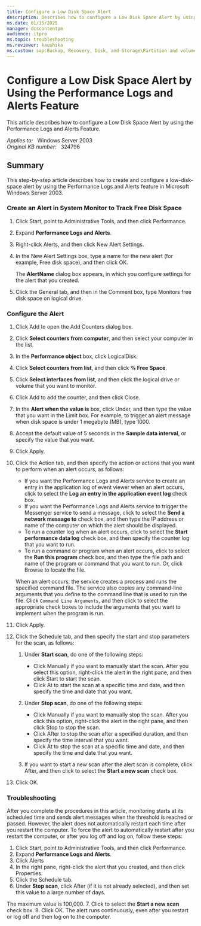 ```yaml
---
title: Configure a Low Disk Space Alert
description: Describes how to configure a Low Disk Space Alert by using the Performance Logs and Alerts Feature.
ms.date: 01/15/2025
manager: dcscontentpm
audience: itpro
ms.topic: troubleshooting
ms.reviewer: kaushika
ms.custom: sap:Backup, Recovery, Disk, and Storage\Partition and volume management, csstroubleshoot
---
```

# Configure a Low Disk Space Alert by Using the Performance Logs and Alerts Feature

This article describes how to configure a Low Disk Space Alert by using the Performance Logs and Alerts Feature.

_Applies to:_ &nbsp; Windows Server 2003  
_Original KB number:_ &nbsp; 324796

## Summary

This step-by-step article describes how to create and configure a low-disk-space alert by using the Performance Logs and Alerts feature in Microsoft Windows Server 2003.

### Create an Alert in System Monitor to Track Free Disk Space

1. Click Start, point to Administrative Tools, and then click Performance.
2. Expand **Performance Logs and Alerts**.
3. Right-click Alerts, and then click New Alert Settings.
4. In the New Alert Settings box, type a name for the new alert (for example, Free disk space), and then click OK.

    The **AlertName** dialog box appears, in which you configure settings for the alert that you created.
5. Click the General tab, and then in the Comment box, type Monitors free disk space on logical drive.

### Configure the Alert

1. Click Add to open the Add Counters dialog box.
2. Click **Select counters from computer**, and then select your computer in the list.
3. In the **Performance object** box, click LogicalDisk.
4. Click **Select counters from list**, and then click **% Free Space**.
5. Click **Select interfaces from list**, and then click the logical drive or volume that you want to monitor.
6. Click Add to add the counter, and then click Close.
7. In the **Alert when the value is** box, click Under, and then type the value that you want in the Limit box. For example, to trigger an alert message when disk space is under 1 megabyte (MB), type 1000.
8. Accept the default value of 5 seconds in the **Sample data interval**, or specify the value that you want.
9. Click Apply.
10. Click the Action tab, and then specify the action or actions that you want to perform when an alert occurs, as follows:

    - If you want the Performance Logs and Alerts service to create an entry in the application log of event viewer when an alert occurs, click to select the **Log an entry in the application event log** check box.
    - If you want the Performance Logs and Alerts service to trigger the Messenger service to send a message, click to select the **Send a network message to** check box, and then type the IP address or name of the computer on which the alert should be displayed.
    - To run a counter log when an alert occurs, click to select the **Start performance data log** check box, and then specify the counter log that you want to run.
    - To run a command or program when an alert occurs, click to select the **Run this program** check box, and then type the file path and name of the program or command that you want to run. Or, click Browse to locate the file.

    When an alert occurs, the service creates a process and runs the specified command file. The service also copies any command-line arguments that you define to the command line that is used to run the file. Click `Command Line Arguments`, and then click to select the appropriate check boxes to include the arguments that you want to implement when the program is run.
11. Click Apply.
12. Click the Schedule tab, and then specify the start and stop parameters for the scan, as follows:

    1. Under **Start scan**, do one of the following steps:

        - Click Manually if you want to manually start the scan. After you select this option, right-click the alert in the right pane, and then click Start to start the scan.
        - Click At to start the scan at a specific time and date, and then specify the time and date that you want.
    2. Under **Stop scan**, do one of the following steps:

        - Click Manually if you want to manually stop the scan. After you click this option, right-click the alert in the right pane, and then click Stop to stop the scan.
        - Click After to stop the scan after a specified duration, and then specify the time interval that you want.
        - Click At to stop the scan at a specific time and date, and then specify the time and date that you want.
    3. If you want to start a new scan after the alert scan is complete, click After, and then click to select the **Start a new scan** check box.
13. Click OK.

### Troubleshooting

After you complete the procedures in this article, monitoring starts at its scheduled time and sends alert messages when the threshold is reached or passed. However, the alert does not automatically restart each time after you restart the computer. To force the alert to automatically restart after you restart the computer, or after you log off and log on, follow these steps:

1. Click Start, point to Administrative Tools, and then click Performance.
2. Expand **Performance Logs and Alerts**.
3. Click Alerts  
4. In the right pane, right-click the alert that you created, and then click Properties.
5. Click the Schedule tab.
6. Under **Stop scan**, click After (if it is not already selected), and then set this value to a large number of days.

The maximum value is 100,000.
7. Click to select the **Start a new scan** check box.
8. Click OK. The alert runs continuously, even after you restart or log off and then log on to the computer.
